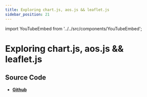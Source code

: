 ```yaml
---
title: Exploring chart.js, aos.js && leaflet.js
sidebar_position: 21
---
```


import YouTubeEmbed from '../../src/components/YouTubeEmbed';

# Exploring chart.js, aos.js && leaflet.js

<YouTubeEmbed videoId="HpTgIIxzxQg" />

## Source Code

- [**Github**](https://github.com/isarojdahal/javascript-workshop)
